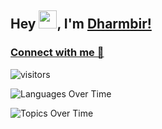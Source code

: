 ## Hey <img src="https://github.com/TheDudeThatCode/TheDudeThatCode/blob/master/Assets/Hi.gif" width="29">, I'm [Dharmbir!](https://bio.link/dharmbir) 

### [Connect with me 💬](https://bio.link/dharmbir) 
![visitors](https://visitor-badge.laobi.icu/badge?page_id=Dharmbir-dev.Dharmbir-dev)

![Languages Over Time](https://stats.quine.sh/dharm244/languages-over-time?theme=dark)

![Topics Over Time](https://stats.quine.sh/dharm244/topics-over-time?theme=light)
